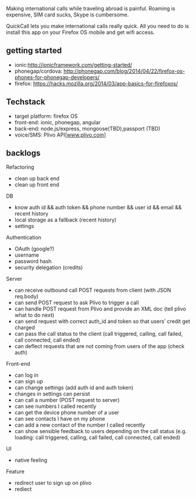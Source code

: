 Making international calls while traveling abroad is painful. Roaming is expensive, SIM card sucks, Skype is cumbersome.

QuickCall lets you make international calls really quick. All you need to do is install this app on your Firefox OS mobile and get wifi access.

## getting started
* ionic:http://ionicframework.com/getting-started/
* phonegap/cordova: http://phonegap.com/blog/2014/04/22/firefox-os-phones-for-phonegap-developers/
* firefox: https://hacks.mozilla.org/2014/03/app-basics-for-firefoxos/

## Techstack
* target platform: firefox OS
* front-end: ionic, phonegap, angular
* back-end: node.js/express, mongoose(TBD),passport (TBD)
* voice/SMS: Plivo API[www.plivo.com]

## backlogs

Refactoring 
- clean up back end
- clean up front end

DB
- know auth id && auth token && phone number && user id && email && recent history 
- local storage as a fallback (recent history)
- settings 

Authentication
- OAuth (google?)
- username
- password hash
- security delegation (credits)

Server
- can receive outbound call POST requests from client (with JSON req.body)
- can send POST request to ask Plivo to trigger a call
- can handle POST request from Plivo and provide an XML doc (tell plivo what to do next)
- can send request with correct auth_id and token so that users’ credit get charged
- can pass the call status to the client (call triggered, calling, call failed, call connected, call ended)
- can deflect requests that are not coming from users of the app (check auth)

Front-end
- can log in
- can sign up
- can change settings (add auth id and auth token)
- changes in settings can persist
- can call a number (POST request to server)
- can see numbers I called recently 
- can get the device phone number of a user
- can see contacts I have on my phone
- can add a new contact of the number I called recently
- can show sensible feedback to users depending on the call status (e.g. loading: call triggered, calling, call failed, call connected, call ended)

UI
- native feeling


Feature
- redirect user to sign up on plivo
- rediect 


